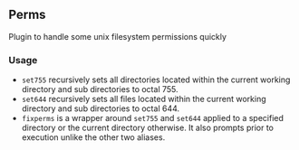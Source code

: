 ## Perms

Plugin to handle some unix filesystem permissions quickly

### Usage

* `set755` recursively sets all directories located within the current working directory and sub directories to octal 755.
* `set644` recursively sets all files located within the current working directory and sub directories to octal 644.
* `fixperms` is a wrapper around `set755` and `set644` applied to a specified directory or the current directory otherwise. It also prompts prior to execution unlike the other two  aliases.